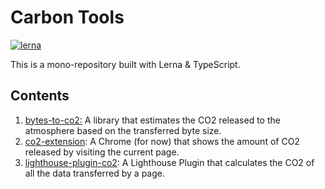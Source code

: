 # Carbon Tools
[![lerna](https://img.shields.io/badge/maintained%20with-lerna-cc00ff.svg)](https://lerna.js.org/)

This is a mono-repository built with Lerna & TypeScript.

## Contents

1. [bytes-to-co2:](./packages/bytes-to-co2) A library that estimates the CO2 released to the atmosphere based on the transferred byte size.
2. [co2-extension](./packages/co2-extension): A Chrome (for now) that shows the amount of CO2 released by visiting the current page.
3. [lighthouse-plugin-co2](./packages/lighthouse-plugin-co2): A Lighthouse Plugin that calculates the CO2 of all the data transferred by a page.
